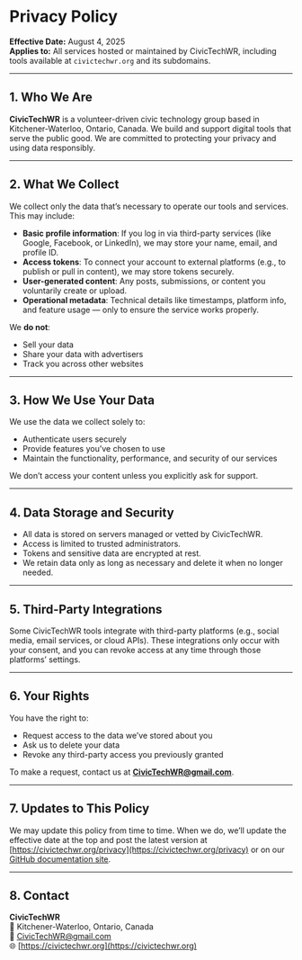# Privacy Policy

**Effective Date:** August 4, 2025  
**Applies to:** All services hosted or maintained by CivicTechWR, including tools available at `civictechwr.org` and its subdomains.

---

## 1. Who We Are

**CivicTechWR** is a volunteer-driven civic technology group based in Kitchener-Waterloo, Ontario, Canada. We build and support digital tools that serve the public good. We are committed to protecting your privacy and using data responsibly.

---

## 2. What We Collect

We collect only the data that’s necessary to operate our tools and services. This may include:

- **Basic profile information**: If you log in via third-party services (like Google, Facebook, or LinkedIn), we may store your name, email, and profile ID.
- **Access tokens**: To connect your account to external platforms (e.g., to publish or pull in content), we may store tokens securely.
- **User-generated content**: Any posts, submissions, or content you voluntarily create or upload.
- **Operational metadata**: Technical details like timestamps, platform info, and feature usage — only to ensure the service works properly.

We **do not**:
- Sell your data  
- Share your data with advertisers  
- Track you across other websites

---

## 3. How We Use Your Data

We use the data we collect solely to:

- Authenticate users securely
- Provide features you’ve chosen to use
- Maintain the functionality, performance, and security of our services

We don’t access your content unless you explicitly ask for support.

---

## 4. Data Storage and Security

- All data is stored on servers managed or vetted by CivicTechWR.
- Access is limited to trusted administrators.
- Tokens and sensitive data are encrypted at rest.
- We retain data only as long as necessary and delete it when no longer needed.

---

## 5. Third-Party Integrations

Some CivicTechWR tools integrate with third-party platforms (e.g., social media, email services, or cloud APIs). These integrations only occur with your consent, and you can revoke access at any time through those platforms’ settings.

---

## 6. Your Rights

You have the right to:

- Request access to the data we’ve stored about you
- Ask us to delete your data
- Revoke any third-party access you previously granted

To make a request, contact us at **[CivicTechWR@gmail.com](mailto:CivicTechWR@gmail.com)**.

---

## 7. Updates to This Policy

We may update this policy from time to time. When we do, we’ll update the effective date at the top and post the latest version at [https://civictechwr.org/privacy](https://civictechwr.org/privacy) or on our [GitHub documentation site](https://github.com/civictechwr).

---

## 8. Contact

**CivicTechWR**  
📍 Kitchener-Waterloo, Ontario, Canada  
📧 [CivicTechWR@gmail.com](mailto:CivicTechWR@gmail.com)  
🌐 [https://civictechwr.org](https://civictechwr.org)
